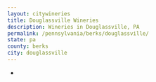 ```yaml
---
layout: citywineries
title: Douglassville Wineries
description: Wineries in Douglassville, PA
permalink: /pennsylvania/berks/douglassville/
state: pa
county: berks
city: douglassville
---
```

-
